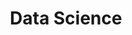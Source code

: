 ---
permalink: /ds/
title: "Data Science"
layout: categories
toc: true
toc_sticky: true
toc_label: DATA SCIENCE
---